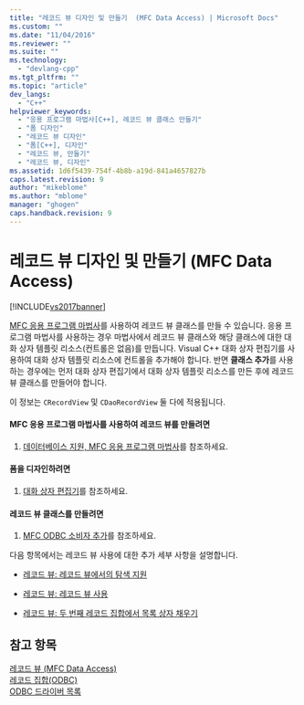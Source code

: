 ```yaml
---
title: "레코드 뷰 디자인 및 만들기  (MFC Data Access) | Microsoft Docs"
ms.custom: ""
ms.date: "11/04/2016"
ms.reviewer: ""
ms.suite: ""
ms.technology: 
  - "devlang-cpp"
ms.tgt_pltfrm: ""
ms.topic: "article"
dev_langs: 
  - "C++"
helpviewer_keywords: 
  - "응용 프로그램 마법사[C++], 레코드 뷰 클래스 만들기"
  - "폼 디자인"
  - "레코드 뷰 디자인"
  - "폼[C++], 디자인"
  - "레코드 뷰, 만들기"
  - "레코드 뷰, 디자인"
ms.assetid: 1d6f5439-754f-4b8b-a19d-841a4657827b
caps.latest.revision: 9
author: "mikeblome"
ms.author: "mblome"
manager: "ghogen"
caps.handback.revision: 9
---
```

# 레코드 뷰 디자인 및 만들기  (MFC Data Access)
[!INCLUDE[vs2017banner](../assembler/inline/includes/vs2017banner.md)]

[MFC 응용 프로그램 마법사](../mfc/reference/database-support-mfc-application-wizard.md)를 사용하여 레코드 뷰 클래스를 만들 수 있습니다.  응용 프로그램 마법사를 사용하는 경우 마법사에서 레코드 뷰 클래스와 해당 클래스에 대한 대화 상자 템플릿 리소스\(컨트롤은 없음\)를 만듭니다.  Visual C\+\+ 대화 상자 편집기를 사용하여 대화 상자 템플릿 리소스에 컨트롤을 추가해야 합니다.  반면 **클래스 추가**를 사용하는 경우에는 먼저 대화 상자 편집기에서 대화 상자 템플릿 리소스를 만든 후에 레코드 뷰 클래스를 만들어야 합니다.  
  
 이 정보는 `CRecordView` 및 `CDaoRecordView` 둘 다에 적용됩니다.  
  
#### MFC 응용 프로그램 마법사를 사용하여 레코드 뷰를 만들려면  
  
1.  [데이터베이스 지원, MFC 응용 프로그램 마법사](../mfc/reference/database-support-mfc-application-wizard.md)를 참조하세요.  
  
#### 폼을 디자인하려면  
  
1.  [대화 상자 편집기](../mfc/dialog-editor.md)를 참조하세요.  
  
#### 레코드 뷰 클래스를 만들려면  
  
1.  [MFC ODBC 소비자 추가](../mfc/reference/adding-an-mfc-odbc-consumer.md)를 참조하세요.  
  
 다음 항목에서는 레코드 뷰 사용에 대한 추가 세부 사항을 설명합니다.  
  
-   [레코드 뷰: 레코드 뷰에서의 탐색 지원](../data/supporting-navigation-in-a-record-view-mfc-data-access.md)  
  
-   [레코드 뷰: 레코드 뷰 사용](../data/using-a-record-view-mfc-data-access.md)  
  
-   [레코드 뷰: 두 번째 레코드 집합에서 목록 상자 채우기](../data/filling-a-list-box-from-a-second-recordset-mfc-data-access.md)  
  
## 참고 항목  
 [레코드 뷰  \(MFC Data Access\)](../data/record-views-mfc-data-access.md)   
 [레코드 집합\(ODBC\)](../data/odbc/recordset-odbc.md)   
 [ODBC 드라이버 목록](../data/odbc/odbc-driver-list.md)